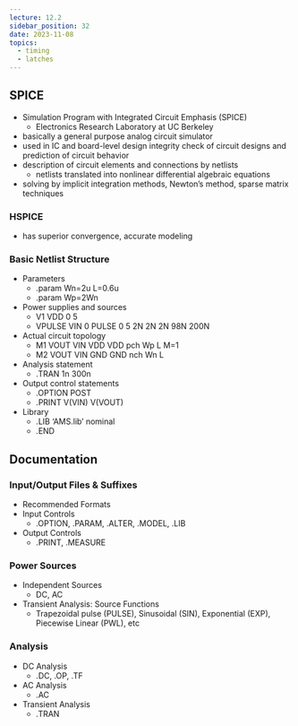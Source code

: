 ```yaml
---
lecture: 12.2
sidebar_position: 32
date: 2023-11-08
topics:
  - timing
  - latches
---
```

## SPICE
- Simulation Program with Integrated Circuit Emphasis (SPICE)
	- Electronics Research Laboratory at UC Berkeley
- basically a general purpose analog circuit simulator
- used in IC and board-level design integrity check of circuit designs and prediction of circuit behavior
- description of circuit elements and connections by netlists
	- netlists translated into nonlinear differential algebraic equations
- solving by implicit integration methods, Newton’s method, sparse matrix techniques
### HSPICE
- has superior convergence, accurate modeling
### Basic Netlist Structure
- Parameters
	- .param Wn=2u L=0.6u
	- .param Wp=2Wn
- Power supplies and sources
	- V1 VDD 0 5
	- VPULSE VIN 0 PULSE 0 5 2N 2N 2N 98N 200N
- Actual circuit topology
	- M1 VOUT VIN VDD VDD pch Wp L M=1
	- M2 VOUT VIN GND GND nch Wn L
- Analysis statement
	- .TRAN 1n 300n
- Output control statements
	- .OPTION POST
	- .PRINT V(VIN) V(VOUT)
- Library
	- .LIB ‘AMS.lib’ nominal
	- .END
## Documentation
### Input/Output Files & Suffixes
- Recommended Formats
- Input Controls
	- .OPTION, .PARAM, .ALTER, .MODEL, .LIB
- Output Controls
	- .PRINT, .MEASURE
### Power Sources
- Independent Sources
	- DC, AC
- Transient Analysis: Source Functions
	- Trapezoidal pulse (PULSE), Sinusoidal (SIN), Exponential (EXP), Piecewise Linear (PWL), etc
### Analysis
- DC Analysis
	- .DC, .OP, .TF
- AC Analysis
	- .AC
- Transient Analysis
	- .TRAN
